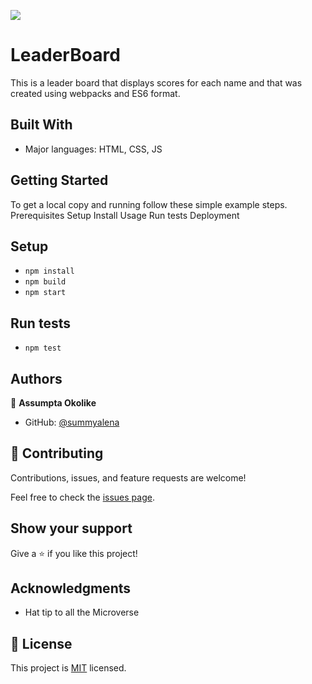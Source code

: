 ![](https://img.shields.io/badge/Microverse-blueviolet)

# LeaderBoard
This is a leader board that displays scores for each name and  that was created using webpacks and ES6 format.


## Built With

- Major languages: HTML, CSS, JS


## Getting Started
To get a local copy and running follow these simple example steps.
Prerequisites
Setup
Install
Usage
Run tests
Deployment

## Setup
- `npm install`
- `npm build`
- `npm start`

## Run tests 
- `npm test`

## Authors

👤 **Assumpta Okolike**

- GitHub: [@summyalena](https://github.com/summyalena)


## 🤝 Contributing

Contributions, issues, and feature requests are welcome!

Feel free to check the [issues page](../../issues/).

## Show your support

Give a ⭐️ if you like this project!

## Acknowledgments

- Hat tip to all the Microverse 

## 📝 License

This project is [MIT](./MIT.md) licensed.


